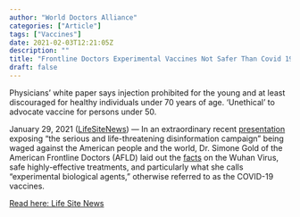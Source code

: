 ```yaml
---
author: "World Doctors Alliance"
categories: ["Article"]
tags: ["Vaccines"]
date: 2021-02-03T12:21:05Z
description: ""
title: "Frontline Doctors Experimental Vaccines Not Safer Than Covid 19"
draft: false
---
```


Physicians’ white paper says injection prohibited for the young and at  least discouraged for healthy individuals under 70 years of age.  ‘Unethical’ to advocate vaccine for persons under 50.  

January 29, 2021 ([LifeSiteNews](https://www.lifesitenews.com/)) — In an extraordinary recent [presentation](https://www.lifesitenews.com/news/youtube-bans-frontline-doctors-speech-criticizing-experimental-agent-covid-vaccine) exposing “the serious and life-threatening disinformation campaign” being waged  against the American people and the world, Dr. Simone Gold of the  American Frontline Doctors (AFLD) laid out the [facts](https://img1.wsimg.com/blobby/go/99d35b02-a5cb-41e6-ad80-a070f8a5ee17/SMDwhitepaper.pdf) on the Wuhan Virus, safe highly-effective treatments, and particularly  what she calls “experimental biological agents,” otherwise referred to  as the COVID-19 vaccines.   

[Read here: Life Site News](https://www.lifesitenews.com/news/frontline-doctors-experimental-vaccines-not-safer-than-covid-19)